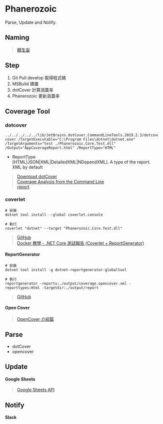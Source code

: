 # Phanerozoic
Parse, Update and Notify.


## Naming
> [顯生宙](https://zh.wikipedia.org/wiki/%E6%98%BE%E7%94%9F%E5%AE%99)  

## Step
1. Git Pull develop	取得程式碼
2. MSBuild			建置
3. dotCover			計算涵蓋率
4. Phanerozoic		更新涵蓋率

## Coverage Tool
### dotcover
```
../../../../../lib/JetBrains.dotCover.CommandLineTools.2019.2.3/dotcover cover /TargetExecutable="C:\Program Files\dotnet\dotnet.exe" /TargetArguments="test ./Phanerozoic.Core.Test.dll" /Output="AppCoverageReport.html" /ReportType="HTML"
```
- ReportType  
[HTML|JSON|XML|DetailedXML|NDependXML]. A type of the report. XML by default

> [Download dotCover](https://www.jetbrains.com/dotcover/download/#section=commandline)  
> [Coverage Analysis from the Command Line](https://www.jetbrains.com/help/dotcover/Running_Coverage_Analysis_from_the_Command_LIne.html)  
> [report](https://www.jetbrains.com/help/dotcover/dotCover__Console_Runner_Commands.html#report)  

### coverlet
```
# 安裝
dotnet tool install --global coverlet.console

# 執行
coverlet "dotnet" --target "Phanerozoic.Core.Test.dll"
```

> [GitHub](https://github.com/tonerdo/coverlet)  
> [Docker 教學 - .NET Core 測試報告 (Coverlet + ReportGenerator)](https://blog.johnwu.cc/article/docker-dotnet-coverage-report-generator.html)  

#### ReportGenerator
```
# 安裝
dotnet tool install -g dotnet-reportgenerator-globaltool

# 執行
reportgenerator -reports:./output/coverage.opencover.xml -reporttypes:Html -targetdir:./output/report
```

> [GitHub](https://github.com/danielpalme/ReportGenerator)  

#### Open Cover

> [OpenCover 介紹篇](https://ithelp.ithome.com.tw/articles/10187410)

## Parse  
- dotCover
- opencover

## Update  
#### Google Sheets
> [Google Sheets API](https://developers.google.com/sheets/api/quickstart/dotnet)

## Notify  
#### Slack  